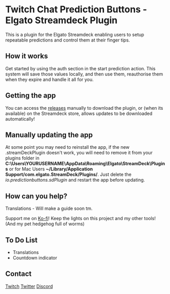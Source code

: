 # Twitch Chat Prediction Buttons - Elgato Streamdeck Plugin

This is a plugin for the Elgato Streamdeck enabling users to setup repeatable predictions and control them at their finger tips.

## How it works

Get started by using the auth section in the start prediction action. This system will save those values locally, and then use them, reauthorise them when they expire and handle it all for you.

## Getting the app

You can access the [releases](https://github.com/ScottMellors/io.predictionbuttons.sdPlugin/releases/) manually to download the plugin, or (when its available) on the Streamdeck store, allows updates to be downloaded automatically!

## Manually updating the app

At some point you may need to reinstall the app, if the new .streamDeckPlugin doesn't work, you will need to remove it from your plugins folder in **C:\Users\YOURUSERNAME\AppData\Roaming\Elgato\StreamDeck\Plugins** or for Mac Users **~/Library/Application Support/com.elgato.StreamDeck/Plugins/**. Just delete the *io.predictionbuttons.sdPlugin* and restart the app before updating.

## How can you help?

Translations - Will make a guide soon tm.

Support me on [Ko-fi](https://ko-fi.com/ghostlytuna)! Keep the lights on this project and my other tools! (And my pet hedgehog full of worms)

## To Do List

- Translations
- Countdown indicator

## Contact

[Twitch](twitch.tv/ghostlytuna)
[Twitter](twitter.com/ghostlytuna)
[Discord](https://discordapp.com/invite/S67P7UH)

